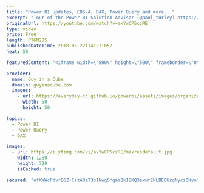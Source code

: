 ```yaml
---
title: "Power BI updates, CDS-A, DAX, Power Query and more..."
excerpt: "Tour of the Power BI Solution Advisor (@paul_turley) https://sqlserverbi.blog/2018/03/18/tour-of-the-power-bi-solution-advisor/  Capturing Power BI queries using DAX Studio (@marcorus) https://www.sqlbi.com/articles/capturing-power-bi-queries-using-dax-studio/  Improving The Performance Of Aggregation"
originalUrl: https://youtube.com/watch?v=axYwCP5czRE
type: video
price: Free
length: PT6M28S
publishedDateTime: 2018-03-22T14:27:05Z
heat: 50

featuredContent: "<iframe width=\"800\" height=\"500\" frameborder=\"0\" src=\"https://www.youtube.com/embed/axYwCP5czRE\" allow=\"accelerometer; autoplay; encrypted-media; gyroscope; picture-in-picture\" allowfullscreen></iframe>"

provider:
  name: Guy in a Cube
  domain: guyinacube.com
  images:
    - url: https://everyday-cc.github.io/powerbi/assets/images/organizations/guyinacube.com-50x50.jpg
      width: 50
      height: 50

topics:
  - Power BI
  - Power Query
  - DAX

images:
  - url: https://i.ytimg.com/vi/axYwCP5czRE/maxresdefault.jpg
    width: 1280
    height: 720
    isCached: true

secured: "efKWWcPdvrB6Z+CzzA0aT3oINwgGfgaYBkIBKQ3exufENLBEDUzgNyci0NyoSu/Wf/t2OB8eqlZ/boVg0xZRsSmRKk/FyLetwbLqBpS3v3ulFPpxYRwnFkTz1CFPKAYQn1wB762ixSJsqQKJMKpksjciKemtofEFAINxFZMloMCoFnGf8ha5tIUHtJ7pmoSPf4DH+X8J+h7apJy8rjKunJmF2qe8jw9TqXjgb8AlhkCLV556GQU9rIR+xLdyJ6WC0zX4QxiWglfh1l1T70bvzd2tMrvRoEXvevrUrFLhfDaHaNpmFjfsW1AbFh6JJYLImRd1Gi2NxJyWJUVToEOIR8U/L/ULB8wBtl38YPBkUJyYVeqJlxBn6kG6BSXnUAaqsz12iG4d0+jnjELKylkTQrOaduL59px67nXmU5nxyiI=;XnxNivj8AO9cx8Ntjm3V+Q=="
---
```


